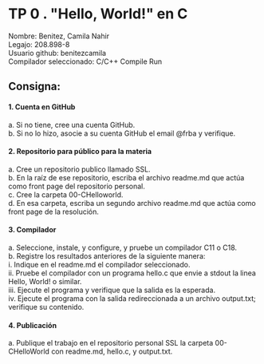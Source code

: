 # TP 0 . "Hello, World!" en C  
Nombre: Benitez, Camila Nahir  
Legajo: 208.898-8  
Usuario github: benitezcamila  
Compilador seleccionado: C/C++ Compile Run
## Consigna: 
#### 1. Cuenta en GitHub  
  a. Si no tiene, cree una cuenta GitHub.  
  b. Si no lo hizo, asocie a su cuenta GitHub el email @frba y verifique. 

#### 2. Repositorio para público para la materia  
  a. Cree un repositorio publico llamado SSL.  
  b. En la raíz de ese repositorio, escriba el archivo readme.md que actúa como  front page del repositorio personal.  
  c. Cree la carpeta 00-CHelloworld.  
  d. En esa carpeta, escriba un segundo archivo readme.md que actúa como front page de la resolución.  
  
#### 3. Compilador  
  a. Seleccione, instale, y configure, y pruebe un compilador C11 o C18.  
  b. Registre los resultados anteriores de la siguiente manera:   
     i. Indique en el readme.md el compilador seleccionado.  
     ii. Pruebe el compilador con un programa hello.c que envie a stdout la linea Hello, World! o similar.  
     iii. Ejecute el programa y verifique que la salida es la esperada.  
     iv. Ejecute el programa con la salida redireccionada a un archivo output.txt; verifique su contenido.  

#### 4. Publicación  
  a. Publique el trabajo en el repositorio personal SSL la carpeta 00- CHelloWorld con readme.md, hello.c, y output.txt. 
